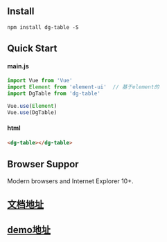 ## Install

```npm
npm install dg-table -S
```

## Quick Start
#### main.js
```js
import Vue from 'Vue'
import Element from 'element-ui'  // 基于element的
import DgTable from 'dg-table'

Vue.use(Element)
Vue.use(DgTable)
```
#### html
```html
<dg-table></dg-table>
```

## Browser Suppor
Modern browsers and Internet Explorer 10+.

## [文档地址](https://www.jianshu.com/p/7ad1e0aafc92)

## [demo地址](https://github.com/tccsg/dg-table-demo)

